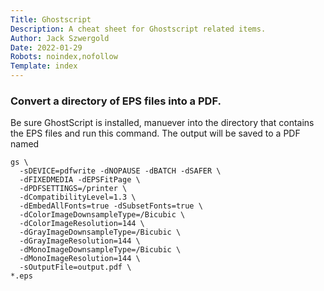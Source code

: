 ```yaml
---
Title: Ghostscript
Description: A cheat sheet for Ghostscript related items.
Author: Jack Szwergold
Date: 2022-01-29
Robots: noindex,nofollow
Template: index
---
```


### Convert a directory of EPS files into a PDF.

Be sure GhostScript is installed, manuever into the directory that contains the EPS files and run this command. The output will be saved to a PDF named

	
	gs \
	  -sDEVICE=pdfwrite -dNOPAUSE -dBATCH -dSAFER \
	  -dFIXEDMEDIA -dEPSFitPage \
	  -dPDFSETTINGS=/printer \
	  -dCompatibilityLevel=1.3 \
	  -dEmbedAllFonts=true -dSubsetFonts=true \
	  -dColorImageDownsampleType=/Bicubic \
	  -dColorImageResolution=144 \
	  -dGrayImageDownsampleType=/Bicubic \
	  -dGrayImageResolution=144 \
	  -dMonoImageDownsampleType=/Bicubic \
	  -dMonoImageResolution=144 \
	  -sOutputFile=output.pdf \
	*.eps
